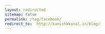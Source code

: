 ```yaml
---
layout: redirected
sitemap: false
permalink: /tag/facebook/
redirect_to:  http://kanishkkunal.in/blog/
---
```

